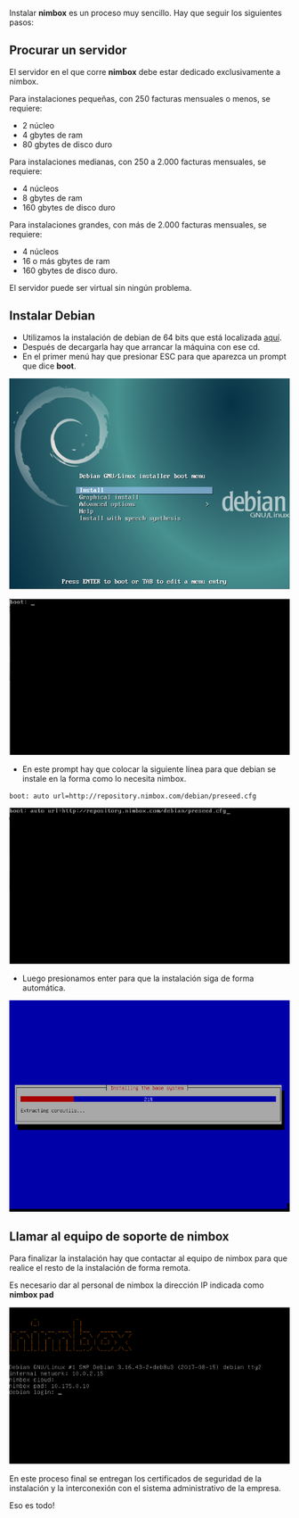 Instalar **nimbox** es un proceso muy sencillo. Hay que seguir los
siguientes pasos:

## Procurar un servidor

El servidor en el que corre **nimbox** debe estar dedicado
exclusivamente a nimbox.

Para instalaciones pequeñas, con 250 facturas mensuales o menos, se
requiere:

  - 2 núcleo
  - 4 gbytes de ram
  - 80 gbytes de disco duro

Para instalaciones medianas, con 250 a 2.000 facturas mensuales, se
requiere:

  - 4 núcleos
  - 8 gbytes de ram
  - 160 gbytes de disco duro

Para instalaciones grandes, con más de 2.000 facturas mensuales, se
requiere:

  - 4 núcleos
  - 16 o más gbytes de ram
  - 160 gbytes de disco duro.

El servidor puede ser virtual sin ningún problema.

## Instalar Debian

  - Utilizamos la instalación de debian de 64 bits que está localizada
    [aquí](https://cdimage.debian.org/cdimage/unofficial/non-free/cd-including-firmware/archive/8.8.0+nonfree/amd64/iso-cd/firmware-8.8.0-amd64-netinst.iso).
  - Después de decargarla hay que arrancar la máquina con ese cd.
  - En el primer menú hay que presionar ESC para que aparezca un prompt
    que dice **boot**.

![debian-installer.png](debian-installer.png "debian-installer.png")

![debian-installer-boot.png](debian-installer-boot.png
"debian-installer-boot.png")

  - En este prompt hay que colocar la siguiente línea para que debian se
    instale en la forma como lo necesita nimbox.

<!-- end list -->

    boot: auto url=http://repository.nimbox.com/debian/preseed.cfg

![debian-installer-boot-full.png](debian-installer-boot-full.png
"debian-installer-boot-full.png")

  - Luego presionamos enter para que la instalación siga de forma
    automática.

![debian-installer-preseed.png](debian-installer-preseed.png
"debian-installer-preseed.png")

## Llamar al equipo de soporte de nimbox

Para finalizar la instalación hay que contactar al equipo de nimbox para
que realice el resto de la instalación de forma remota.

Es necesario dar al personal de nimbox la dirección IP indicada como
**nimbox pad**

![issue.png](issue.png "issue.png")

En este proceso final se entregan los certificados de seguridad de la
instalación y la interconexión con el sistema administrativo de la
empresa.

Eso es todo\!

